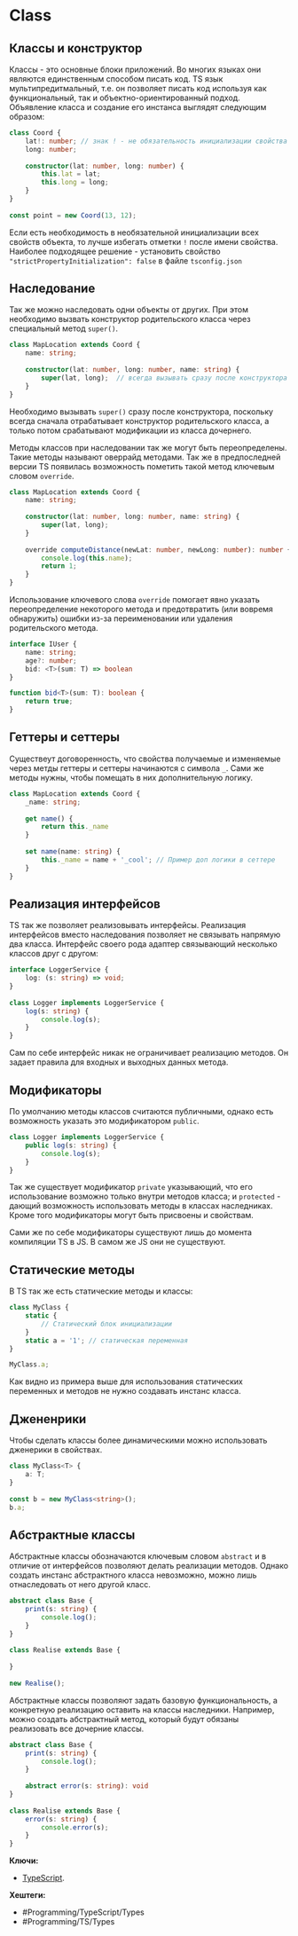 
# Class

## Классы и конструктор

Классы - это основные блоки приложений. Во многих языках они являются единственным способом писать код. TS язык мультипредитмальный, т.е. он позволяет писать код используя как функциональный, так и объектно-ориентированный подход. Объявление класса и создание его инстанса выглядят следующим образом:

```typescript
class Coord {  
    lat!: number; // знак ! - не обязательность инициализации свойства (иначе покажет ошибку)
    long: number;  
  
    constructor(lat: number, long: number) {  
        this.lat = lat;  
        this.long = long;  
    }  
}  
  
const point = new Coord(13, 12);
```

Если есть необходимость в необязательной инициализации всех свойств объекта, то лучше избегать отметки `!` после имени свойства. Наиболее подходящее решение - установить свойство `"strictPropertyInitialization": false` в файле `tsconfig.json`

## Наследование

Так же можно наследовать одни объекты от других. При этом необходимо вызвать конструктор родительского класса через специальный метод `super()`.

```typescript
class MapLocation extends Coord {  
    name: string;  
  
    constructor(lat: number, long: number, name: string) {  
        super(lat, long);  // всегда вызывать сразу после конструктора
    }  
}
```

Необходимо вызывать `super()` сразу после конструктора, поскольку всегда сначала отрабатывает конструктор родительского класса, а только потом срабатывают модификации из класса дочернего.

Методы классов при наследовании так же могут быть переопределены. Такие методы называют оверрайд методами. Так же в предпоследней версии TS появилась возможность пометить такой метод ключевым словом `override`. 

```typescript
class MapLocation extends Coord {  
    name: string;  
  
    constructor(lat: number, long: number, name: string) {  
        super(lat, long);  
    }  
  
    override computeDistance(newLat: number, newLong: number): number {  
        console.log(this.name);  
        return 1;  
    }  
}
```

Использование ключевого слова `override` помогает явно указать переопределение некоторого метода и предотвратить (или вовремя обнаружить) ошибки из-за переименовании или удаления родительского метода.

```typescript
interface IUser {  
    name: string;  
    age?: number;  
    bid: <T>(sum: T) => boolean  
}

function bid<T>(sum: T): boolean {  
    return true;  
}
```

## Геттеры и сеттеры

Существеут договоренность, что свойства получаемые и изменяемые через метды геттеры и сеттеры начинаются с символа `_`. Сами же методы нужны, чтобы помещать в них дополнительную логику.

```typescript
class MapLocation extends Coord {  
    _name: string;  
  
    get name() {  
        return this._name  
    }  
  
    set name(name: string) {  
        this._name = name + '_cool'; // Пример доп логики в сеттере
    }
}
```

## Реализация интерфейсов

TS так же позволяет реализовывать интерфейсы. Реализация интерфейсов вместо наследования позволяет не связывать напрямую два класса. Интерфейс своего рода адаптер связывающий несколько классов друг с другом:

```typescript
interface LoggerService {  
    log: (s: string) => void;  
}  
  
class Logger implements LoggerService {  
    log(s: string) {  
        console.log(s);  
    }  
}
```

Сам по себе интерфейс никак не ограничивает реализацию методов. Он задает правила для входных и выходных данных метода.

## Модификаторы

По умолчанию методы классов считаются публичными, однако есть возможность указать это модификатором `public`. 

```typescript
class Logger implements LoggerService {  
    public log(s: string) {  
        console.log(s);  
    }  
}
```

Так же существует модификатор `private` указывающий, что его использование возможно только внутри методов класса; и `protected` - дающий возможность использовать методы в классах наследниках. Кроме того модификаторы могут быть присвоены и свойствам.

Сами же по себе модификаторы существуют лишь до момента компиляции TS в JS. В самом же JS они не существуют.

## Статические методы

В TS так же есть статические методы и классы:

```typescript
class MyClass {  
    static {  
        // Статический блок инициализации  
    }  
    static a = '1'; // статическая переменная  
}

MyClass.a;


```

Как видно из примера выше для использования статических переменных и методов не нужно создавать инстанс класса.

## Джененрики

Чтобы сделать классы более динамическими можно использовать дженерики в свойствах.

```typescript
class MyClass<T> {  
    a: T;  
}  
  
const b = new MyClass<string>();  
b.a;
```


## Абстрактные классы

Абстрактные классы обозначаются ключевым словом `abstract` и в отличие от интерфейсов позволяют делать реализации методов. Однако создать инстанс абстрактного класса невозможно, можно лишь отнаследовать от него другой класс.

```typescript
abstract class Base {  
    print(s: string) {  
        console.log();  
    }  
}  
  
class Realise extends Base {  
  
}  
  
new Realise();
```

Абстрактные классы позволяют задать базовую функциональность, а конкретную реализацию оставить на классы наследники. Например, можно создать абстрактный метод, который будут обязаны реализовать все дочерние классы.

```typescript
abstract class Base {  
    print(s: string) {  
        console.log();  
    }  
  
    abstract error(s: string): void  
}  
  
class Realise extends Base {  
    error(s: string) {  
        console.error(s);  
    }  
}
```

**Ключи:**
- [TypeScript](typescript).

**Хештеги:** 
- #Programming/TypeScript/Types
- #Programming/TS/Types